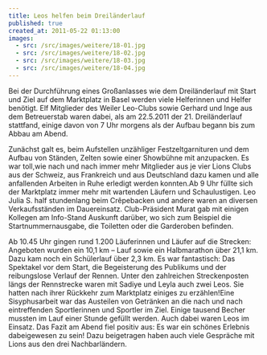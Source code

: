 ```yaml
---
title: Leos helfen beim Dreiländerlauf
published: true
created_at: 2011-05-22 01:13:00
images:
  - src: /src/images/weitere/18-01.jpg
  - src: /src/images/weitere/18-02.jpg
  - src: /src/images/weitere/18-03.jpg
  - src: /src/images/weitere/18-04.jpg
---
```


Bei der Durchführung eines Großanlasses wie dem Dreiländerlauf mit Start und Ziel auf dem Marktplatz in Basel werden viele Helferinnen und Helfer benötigt. Elf Mitglieder des Weiler Leo-Clubs sowie Gerhard und Inge aus dem Betreuerstab waren dabei, als am 22.5.2011 der 21. Dreiländerlauf stattfand, einige davon von 7 Uhr morgens als der Aufbau begann bis zum Abbau am Abend.

Zunächst galt es, beim Aufstellen unzähliger Festzeltgarnituren und dem Aufbau von Ständen, Zelten sowie einer Showbühne mit anzupacken. Es war toll,wie nach und nach immer mehr Mitglieder aus je vier Lions Clubs aus der Schweiz, aus Frankreich und aus Deutschland dazu kamen und alle anfallenden Arbeiten in Ruhe erledigt werden konnten.Ab 9 Uhr füllte sich der Marktplatz immer mehr mit wartenden Läufern und Schaulustigen. Leo Julia S. half stundenlang beim Crêpebacken und andere waren an diversen Verkaufsständen im Dauereinsatz. Club-Präsident Murat gab mit einigen Kollegen am Info-Stand Auskunft darüber, wo sich zum Beispiel die Startnummernausgabe, die Toiletten oder die Garderoben befinden.

Ab 10.45 Uhr gingen rund 1.200 Läuferinnen und Läufer auf die Strecken: Angeboten wurden ein 10,1 km – Lauf sowie ein Halbmarathon über 21,1 km. Dazu kam noch ein Schülerlauf über 2,3 km. Es war fantastisch: Das Spektakel vor dem Start, die Begeisterung des Publikums und der reibungslose Verlauf der Rennen. Unter den zahlreichen Streckenposten längs der Rennstrecke waren mit Sadiye und Leyla auch zwei Leos. Sie hatten nach ihrer Rückkehr zum Marktplatz einiges zu erzählen!Eine Sisyphusarbeit war das Austeilen von Getränken an die nach und nach eintreffenden Sportlerinnen und Sportler im Ziel. Einige tausend Becher mussten im Lauf einer Stunde gefüllt werden. Auch dabei waren Leos im Einsatz. Das Fazit am Abend fiel positiv aus: Es war ein schönes Erlebnis dabeigewesen zu sein! Dazu beigetragen haben auch viele Gespräche mit Lions aus den drei Nachbarländern.
